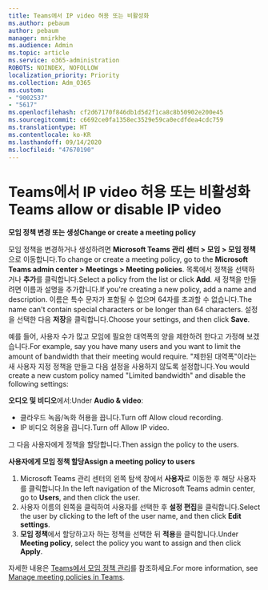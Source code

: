 ```yaml
---
title: Teams에서 IP video 허용 또는 비활성화
ms.author: pebaum
author: pebaum
manager: mnirkhe
ms.audience: Admin
ms.topic: article
ms.service: o365-administration
ROBOTS: NOINDEX, NOFOLLOW
localization_priority: Priority
ms.collection: Adm_O365
ms.custom:
- "9002537"
- "5617"
ms.openlocfilehash: cf2d67170f846db1d5d2f1ca8c8b50902e200e45
ms.sourcegitcommit: c6692ce0fa1358ec3529e59ca0ecdfdea4cdc759
ms.translationtype: HT
ms.contentlocale: ko-KR
ms.lasthandoff: 09/14/2020
ms.locfileid: "47670190"
---
```

# <a name="teams-allow-or-disable-ip-video"></a><span data-ttu-id="f097f-102">Teams에서 IP video 허용 또는 비활성화</span><span class="sxs-lookup"><span data-stu-id="f097f-102">Teams allow or disable IP video</span></span>

<span data-ttu-id="f097f-103">**모임 정책 변경 또는 생성**</span><span class="sxs-lookup"><span data-stu-id="f097f-103">**Change or create a meeting policy**</span></span>

<span data-ttu-id="f097f-104">모임 정책을 변경하거나 생성하려면 **Microsoft Teams 관리 센터 > 모임 > 모임 정책**으로 이동합니다.</span><span class="sxs-lookup"><span data-stu-id="f097f-104">To change or create a meeting policy, go to the **Microsoft Teams admin center > Meetings > Meeting policies**.</span></span> <span data-ttu-id="f097f-105">목록에서 정책을 선택하거나 **추가**를 클릭합니다.</span><span class="sxs-lookup"><span data-stu-id="f097f-105">Select a policy from the list or click **Add**.</span></span> <span data-ttu-id="f097f-106">새 정책을 만들려면 이름과 설명을 추가합니다.</span><span class="sxs-lookup"><span data-stu-id="f097f-106">If you're creating a new policy, add a name and description.</span></span> <span data-ttu-id="f097f-107">이름은 특수 문자가 포함될 수 없으며 64자를 초과할 수 없습니다.</span><span class="sxs-lookup"><span data-stu-id="f097f-107">The name can't contain special characters or be longer than 64 characters.</span></span> <span data-ttu-id="f097f-108">설정을 선택한 다음 **저장**을 클릭합니다.</span><span class="sxs-lookup"><span data-stu-id="f097f-108">Choose your settings, and then click **Save**.</span></span>

<span data-ttu-id="f097f-109">예를 들어, 사용자 수가 많고 모임에 필요한 대역폭의 양을 제한하려 한다고 가정해 보겠습니다.</span><span class="sxs-lookup"><span data-stu-id="f097f-109">For example, say you have many users and you want to limit the amount of bandwidth that their meeting would require.</span></span> <span data-ttu-id="f097f-110">"제한된 대역폭"이라는 새 사용자 지정 정책을 만들고 다음 설정을 사용하지 않도록 설정합니다.</span><span class="sxs-lookup"><span data-stu-id="f097f-110">You would create a new custom policy named "Limited bandwidth" and disable the following settings:</span></span>

<span data-ttu-id="f097f-111">**오디오 및 비디오**에서:</span><span class="sxs-lookup"><span data-stu-id="f097f-111">Under **Audio & video**:</span></span>

- <span data-ttu-id="f097f-112">클라우드 녹음/녹화 허용을 끕니다.</span><span class="sxs-lookup"><span data-stu-id="f097f-112">Turn off Allow cloud recording.</span></span>
- <span data-ttu-id="f097f-113">IP 비디오 허용을 끕니다.</span><span class="sxs-lookup"><span data-stu-id="f097f-113">Turn off Allow IP video.</span></span>

<span data-ttu-id="f097f-114">그 다음 사용자에게 정책을 할당합니다.</span><span class="sxs-lookup"><span data-stu-id="f097f-114">Then assign the policy to the users.</span></span>

<span data-ttu-id="f097f-115">**사용자에게 모임 정책 할당**</span><span class="sxs-lookup"><span data-stu-id="f097f-115">**Assign a meeting policy to users**</span></span>

1. <span data-ttu-id="f097f-116">Microsoft Teams 관리 센터의 왼쪽 탐색 창에서 **사용자**로 이동한 후 해당 사용자를 클릭합니다.</span><span class="sxs-lookup"><span data-stu-id="f097f-116">In the left navigation of the Microsoft Teams admin center, go to **Users**, and then click the user.</span></span>
2. <span data-ttu-id="f097f-117">사용자 이름의 왼쪽을 클릭하여 사용자를 선택한 후 **설정 편집**을 클릭합니다.</span><span class="sxs-lookup"><span data-stu-id="f097f-117">Select the user by clicking to the left of the user name, and then click **Edit settings**.</span></span>
3. <span data-ttu-id="f097f-118">**모임 정책**에서 할당하고자 하는 정책을 선택한 뒤 **적용**을 클릭합니다.</span><span class="sxs-lookup"><span data-stu-id="f097f-118">Under **Meeting policy**, select the policy you want to assign and then click **Apply**.</span></span>

<span data-ttu-id="f097f-119">자세한 내용은 [Teams에서 모임 정책 관리](https://docs.microsoft.com/microsoftteams/meeting-policies-in-teams)를 참조하세요.</span><span class="sxs-lookup"><span data-stu-id="f097f-119">For more information, see [Manage meeting policies in Teams](https://docs.microsoft.com/microsoftteams/meeting-policies-in-teams).</span></span>
